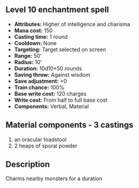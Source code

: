 ## Level 10 enchantment spell

- **Attributes:** Higher of intelligence and charisma
- **Mana cost:** 150
- **Casting time:** 1 round
- **Cooldown:** None
- **Targeting:** Target selected on screen
- **Range:** 50'
- **Radius:** 10'
- **Duration:** 10d10+50 rounds
- **Saving throw:** Against wisdom
- **Save adjustment:** +0
- **Train chance:** 100%
- **Base write cost:** 120 charges
- **Write cost:** From half to full base cost
- **Components:** Verbal, Material

## Material components - 3 castings

1. an oracular toadstool
2. 2 heaps of sporal powder

## Description

Charms nearby monsters for a duration
